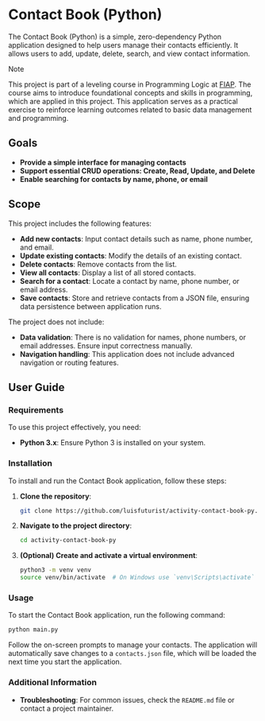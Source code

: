 # Contact Book (Python)

The Contact Book (Python) is a simple, zero-dependency Python application designed to help users manage their contacts efficiently. It allows users to add, update, delete, search, and view contact information.

> [!NOTE]
> This project is part of a leveling course in Programming Logic at [FIAP](https://github.com/fiap). The course aims to introduce foundational concepts and skills in programming, which are applied in this project. This application serves as a practical exercise to reinforce learning outcomes related to basic data management and programming.

## Goals

- **Provide a simple interface for managing contacts**
- **Support essential CRUD operations: Create, Read, Update, and Delete**
- **Enable searching for contacts by name, phone, or email**

## Scope

This project includes the following features:

- **Add new contacts**: Input contact details such as name, phone number, and email.
- **Update existing contacts**: Modify the details of an existing contact.
- **Delete contacts**: Remove contacts from the list.
- **View all contacts**: Display a list of all stored contacts.
- **Search for a contact**: Locate a contact by name, phone number, or email address.
- **Save contacts**: Store and retrieve contacts from a JSON file, ensuring data persistence between application runs.

The project does not include:

- **Data validation**: There is no validation for names, phone numbers, or email addresses. Ensure input correctness manually.
- **Navigation handling**: This application does not include advanced navigation or routing features.

## User Guide

### Requirements

To use this project effectively, you need:

- **Python 3.x**: Ensure Python 3 is installed on your system.

### Installation

To install and run the Contact Book application, follow these steps:

1. **Clone the repository**:
    ```sh
    git clone https://github.com/luisfuturist/activity-contact-book-py.git
    ```
2. **Navigate to the project directory**:
    ```sh
    cd activity-contact-book-py
    ```
3. **(Optional) Create and activate a virtual environment**:
    ```sh
    python3 -m venv venv
    source venv/bin/activate  # On Windows use `venv\Scripts\activate`
    ```

### Usage

To start the Contact Book application, run the following command:

```sh
python main.py
```

Follow the on-screen prompts to manage your contacts. The application will automatically save changes to a `contacts.json` file, which will be loaded the next time you start the application.

### Additional Information

- **Troubleshooting**: For common issues, check the `README.md` file or contact a project maintainer.
